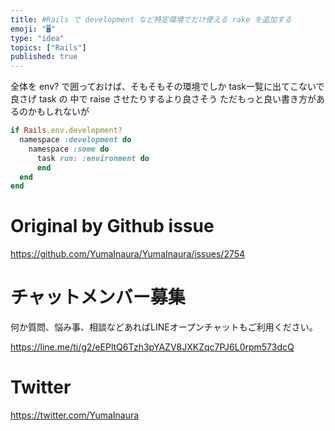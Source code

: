 ```yaml
---
title: #Rails で development など特定環境でだけ使える rake を追加する
emoji: "🖥"
type: "idea"
topics: ["Rails"]
published: true
---
```


全体を env? で囲っておけば、そもそもその環境でしか task一覧に出てこないで良さげ
task  の 中で raise させたりするより良さそう
ただもっと良い書き方があるのかもしれないが

```rb
if Rails.env.development?
  namespace :development do
    namespace :some do
      task run: :environment do
      end
  end
end
```

# Original by Github issue

https://github.com/YumaInaura/YumaInaura/issues/2754








<!-- Update From Qiita API -->

# チャットメンバー募集


何か質問、悩み事、相談などあればLINEオープンチャットもご利用ください。

https://line.me/ti/g2/eEPltQ6Tzh3pYAZV8JXKZqc7PJ6L0rpm573dcQ





# Twitter


https://twitter.com/YumaInaura


<!-- Update From Qiita API -->


